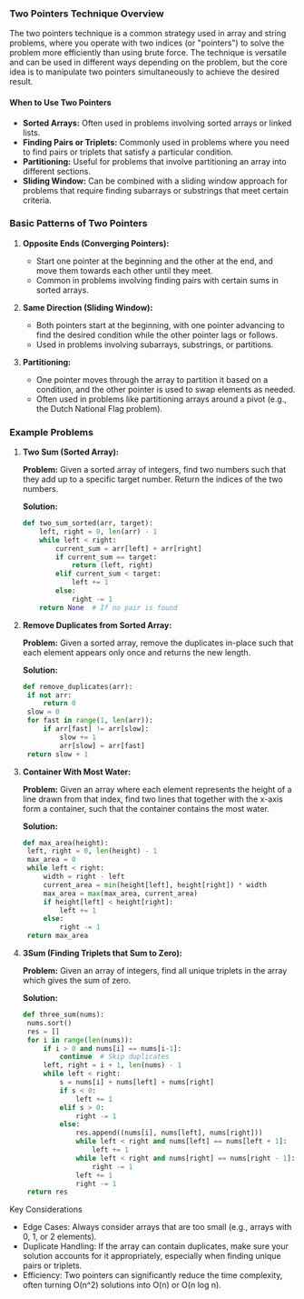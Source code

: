 ### Two Pointers Technique Overview

The two pointers technique is a common strategy used in array and string problems, where you operate with two indices (or "pointers") to solve the problem more efficiently than using brute force. The technique is versatile and can be used in different ways depending on the problem, but the core idea is to manipulate two pointers simultaneously to achieve the desired result.

#### When to Use Two Pointers

- **Sorted Arrays:** Often used in problems involving sorted arrays or linked lists.
- **Finding Pairs or Triplets:** Commonly used in problems where you need to find pairs or triplets that satisfy a particular condition.
- **Partitioning:** Useful for problems that involve partitioning an array into different sections.
- **Sliding Window:** Can be combined with a sliding window approach for problems that require finding subarrays or substrings that meet certain criteria.

### Basic Patterns of Two Pointers

1. **Opposite Ends (Converging Pointers):**
   - Start one pointer at the beginning and the other at the end, and move them towards each other until they meet.
   - Common in problems involving finding pairs with certain sums in sorted arrays.

2. **Same Direction (Sliding Window):**
   - Both pointers start at the beginning, with one pointer advancing to find the desired condition while the other pointer lags or follows.
   - Used in problems involving subarrays, substrings, or partitions.

3. **Partitioning:**
   - One pointer moves through the array to partition it based on a condition, and the other pointer is used to swap elements as needed.
   - Often used in problems like partitioning arrays around a pivot (e.g., the Dutch National Flag problem).

### Example Problems

1. **Two Sum (Sorted Array):**

   **Problem:** Given a sorted array of integers, find two numbers such that they add up to a specific target number. Return the indices of the two numbers.

   **Solution:**

   ```python
   def two_sum_sorted(arr, target):
       left, right = 0, len(arr) - 1
       while left < right:
           current_sum = arr[left] + arr[right]
           if current_sum == target:
               return (left, right)
           elif current_sum < target:
               left += 1
           else:
               right -= 1
       return None  # If no pair is found
    ```

2. **Remove Duplicates from Sorted Array:**

   **Problem:** Given a sorted array, remove the duplicates in-place such that each element appears only once and returns the new length.

   **Solution:**

   ```python
   def remove_duplicates(arr):
    if not arr:
        return 0
    slow = 0
    for fast in range(1, len(arr)):
        if arr[fast] != arr[slow]:
            slow += 1
            arr[slow] = arr[fast]
    return slow + 1
    ```

3. **Container With Most Water:**

   **Problem:** Given an array where each element represents the height of a line drawn from that index, find two lines that together with the x-axis form a container, such that the container contains the most water.

   **Solution:**

   ```python
   def max_area(height):
    left, right = 0, len(height) - 1
    max_area = 0
    while left < right:
        width = right - left
        current_area = min(height[left], height[right]) * width
        max_area = max(max_area, current_area)
        if height[left] < height[right]:
            left += 1
        else:
            right -= 1
    return max_area
    ```

4. **3Sum (Finding Triplets that Sum to Zero):**

   **Problem:** Given an array of integers, find all unique triplets in the array which gives the sum of zero.

   **Solution:**

   ```python
   def three_sum(nums):
    nums.sort()
    res = []
    for i in range(len(nums)):
        if i > 0 and nums[i] == nums[i-1]:
            continue  # Skip duplicates
        left, right = i + 1, len(nums) - 1
        while left < right:
            s = nums[i] + nums[left] + nums[right]
            if s < 0:
                left += 1
            elif s > 0:
                right -= 1
            else:
                res.append((nums[i], nums[left], nums[right]))
                while left < right and nums[left] == nums[left + 1]:
                    left += 1
                while left < right and nums[right] == nums[right - 1]:
                    right -= 1
                left += 1
                right -= 1
    return res
    ```

Key Considerations

- Edge Cases: Always consider arrays that are too small (e.g., arrays with 0, 1, or 2 elements).
- Duplicate Handling: If the array can contain duplicates, make sure your solution accounts for it appropriately, especially when finding unique pairs or triplets.
- Efficiency: Two pointers can significantly reduce the time complexity, often turning O(n^2) solutions into O(n) or O(n log n).
